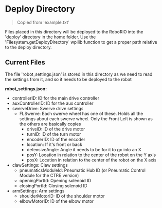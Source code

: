 # Deploy Directory

> Copied from 'example.txt'

Files placed in this directory will be deployed to the RoboRIO into the
'deploy' directory in the home folder. Use the 'Filesystem.getDeployDirectory' wpilib function
to get a proper path relative to the deploy directory.

## Current Files

The file 'robot_settings.json' is stored in this directory as we need to read the settings from it, and so it needs to be deployed to the robot

**robot_settings.json:**
- controllerID: ID for the main drive controller
- auxControllerID: ID for the aux controller
- swerveDrive: Swerve drive settings
    - FLSwerve: Each swerve wheel has one of these. Holds all the settings about each swerve wheel. Only the Front Left is shown as the others are basically copies
        - driveID: ID of the drive motor
        - turnID: ID of the turn motor
        - encoderID: ID of the encoder
        - location: If it's front or back
        - defensiveAngle: Angle it needs to be for it to go into an X
        - posY: Location in relation to the center of the robot on the Y axis
        - posX: Location in relation to the center of the robot on the X axis
- clawSettings: Claw settings
    - pneumaticsModuleId: Pneumatic Hub ID (or Pneumatic Control Module for the CTRE version)
    - openingPortId: Opening solenoid ID
    - closingPortId: Closing solenoid ID
- armSettings: Arm settings
    - shoulderMotorID: ID of the shoulder motor
    - elbowMotorID: ID of the elbow motor